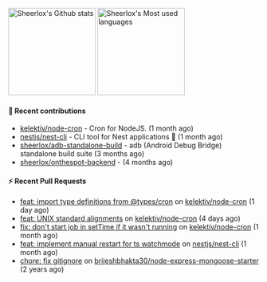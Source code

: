 [<img src="https://github-readme-stats.vercel.app/api?username=sheerlox&count_private=true&show_icons=true&hide=stars" alt="Sheerlox's Github stats" height="175px" />](https://github.com/anuraghazra/github-readme-stats)
[<img src="https://github-readme-stats.vercel.app/api/top-langs/?username=sheerlox&layout=compact" alt="Sheerlox's Most used languages" height="175px" />](https://github.com/anuraghazra/github-readme-stats)

#### 🫶 Recent contributions

- [kelektiv/node-cron](https://github.com/kelektiv/node-cron) - Cron for NodeJS. (1 month ago)
- [nestjs/nest-cli](https://github.com/nestjs/nest-cli) - CLI tool for Nest applications 🍹  (1 month ago)
- [sheerlox/adb-standalone-build](https://github.com/sheerlox/adb-standalone-build) - adb (Android Debug Bridge) standalone build suite (3 months ago)
- [sheerlox/onthespot-backend](https://github.com/sheerlox/onthespot-backend) -  (4 months ago)

#### ⚡ Recent Pull Requests

- [feat: import type definitions from @types/cron](https://github.com/kelektiv/node-cron/pull/669) on [kelektiv/node-cron](https://github.com/kelektiv/node-cron) (1 day ago)
- [feat: UNIX standard alignments](https://github.com/kelektiv/node-cron/pull/667) on [kelektiv/node-cron](https://github.com/kelektiv/node-cron) (4 days ago)
- [fix: don&#39;t start job in setTime if it wasn&#39;t running](https://github.com/kelektiv/node-cron/pull/661) on [kelektiv/node-cron](https://github.com/kelektiv/node-cron) (1 month ago)
- [feat: implement manual restart for ts watchmode](https://github.com/nestjs/nest-cli/pull/2011) on [nestjs/nest-cli](https://github.com/nestjs/nest-cli) (1 month ago)
- [chore: fix gitignore](https://github.com/brijeshbhakta30/node-express-mongoose-starter/pull/14) on [brijeshbhakta30/node-express-mongoose-starter](https://github.com/brijeshbhakta30/node-express-mongoose-starter) (2 years ago)
